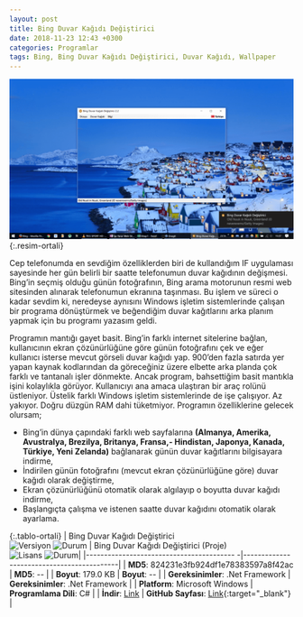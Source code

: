 ```yaml
---
layout: post
title: Bing Duvar Kağıdı Değiştirici
date: 2018-11-23 12:43 +0300
categories: Programlar
tags: Bing, Bing Duvar Kağıdı Değiştirici, Duvar Kağıdı, Wallpaper
---
```

![bing-duvar-kagidi-degistirici](/images/programlar/bing-duvar-kagidi-degistirici.png){:.resim-ortali}

Cep telefonumda en sevdiğim özelliklerden biri de kullandığım IF uygulaması sayesinde her gün belirli bir saatte telefonumun duvar kağıdının değişmesi. Bing’in seçmiş olduğu günün fotoğrafının, Bing arama motorunun resmi web sitesinden alınarak telefonumun ekranına taşınması. Bu işlem ve süreci o kadar sevdim ki, neredeyse aynısını Windows işletim sistemlerinde çalışan bir programa dönüştürmek ve beğendiğim duvar kağıtlarını arka planım yapmak için bu programı yazasım geldi.

Programın mantığı gayet basit. Bing’in farklı internet sitelerine bağlan, kullanıcının ekran çözünürlüğüne göre günün fotoğrafını çek ve eğer kullanıcı isterse mevcut görseli duvar kağıdı yap. 900’den fazla satırda yer yapan kaynak kodlarından da göreceğiniz üzere elbette arka planda çok farklı ve tantanalı işler dönmekte. Ancak program, bahsettiğim basit mantıkla işini kolaylıkla görüyor. Kullanıcıyı ana amaca ulaştıran bir araç rolünü üstleniyor. Üstelik farklı Windows işletim sistemlerinde de işe çalışıyor. Az yakıyor. Doğru düzgün RAM dahi tüketmiyor. Programın özelliklerine gelecek olursam;

- Bing’in dünya çapındaki farklı web sayfalarına **(Almanya, Amerika, Avustralya, Brezilya, Britanya, Fransa,- Hindistan, Japonya, Kanada, Türkiye, Yeni Zelanda)** bağlanarak günün duvar kağıtlarını bilgisayara indirme,
- İndirilen günün fotoğrafını (mevcut ekran çözünürlüğüne göre) duvar kağıdı olarak değiştirme,
- Ekran çözünürlüğünü otomatik olarak algılayıp o boyutta duvar kağıdı indirme,
- Başlangıçta çalışma ve istenen saatte duvar kağıdını otomatik olarak ayarlama.

{:.tablo-ortali}
| Bing Duvar Kağıdı Değiştirici <br>![Versiyon](https://img.shields.io/badge/Versiyon-2.2-blueviolet.svg?style=flat) ![Durum](https://img.shields.io/badge/Durum-Çalışıyor-success.svg?style=flat) | Bing Duvar Kağıdı Değiştirici (Proje)<br>![Lisans](https://img.shields.io/badge/Lisans-MIT-blue.svg?style=flat) ![Durum](https://img.shields.io/badge/Proje-Devam_Ediyor-yellow.svg?style=flat)|
|----------------------------------------- -|-------------------------------------------|
| **MD5**: 824231e3fb924df1e78383597a8f42ac | **MD5**: -- | 
| **Boyut**: 179.0 KB                       | **Boyut**:  --                         |
| **Gereksinimler**: .Net Framework      | **Gereksinimler**: .Net Framework      |
| **Platform**: Microsoft Windows           | **Programlama Dili**: C#                  |
| **İndir**: [Link](https://www.dropbox.com/s/8dlz8oc74xc05iq/bing-duvar-kagidi-degistirici.zip?dl=1)         | **GitHub Sayfası**: [Link](https://github.com/Umut-D/Bing-Duvar-Kagidi-Degistirici){:target="_blank"}                      |